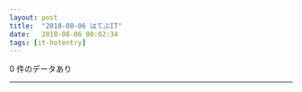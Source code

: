 ```yaml
---
layout: post
title:  "2018-08-06 はてぶIT"
date:   2018-08-06 00:02:34
tags: [it-hotentry]
---
```

0 件のデータあり

<hr>
